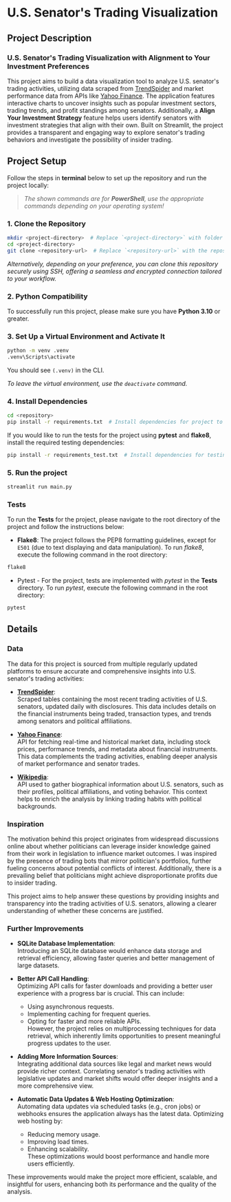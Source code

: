 # U.S. Senator's Trading Visualization

## Project Description

### U.S. Senator's Trading Visualization with Alignment to Your Investment Preferences

This project aims to build a data visualization tool to analyze U.S. senator's trading activities, utilizing data scraped from [TrendSpider](https://trendspider.com/markets/congress-trading) and market performance data from APIs like [Yahoo Finance](https://finance.yahoo.com). The application features interactive charts to uncover insights such as popular investment sectors, trading trends, and profit standings among senators. Additionally, a **Align Your Investment Strategy** feature helps users identify senators with investment strategies that align with their own. Built on Streamlit, the project provides a transparent and engaging way to explore senator's trading behaviors and investigate the possibility of insider trading.

## Project Setup

Follow the steps in **terminal** below to set up the repository and run the project locally:

> *The shown commands are for **PowerShell**, use the appropriate commands depending on your operating system!*

### 1. Clone the Repository

```sh
mkdir <project-directory>  # Replace `<project-directory>` with folder name of your choice
cd <project-directory>
git clone <repository-url>  # Replace `<repository-url>` with the repository URL from GitHub
```

*Alternatively, depending on your preference, you can clone this repository securely using SSH, offering a seamless and encrypted connection tailored to your workflow.*

### 2. Python Compatibility

To successfully run this project, please make sure you have **Python 3.10** or greater.

### 3. Set Up a Virtual Environment and Activate It

```sh
python -m venv .venv
.venv\Scripts\activate
```

You should see `(.venv)` in the CLI.

*To leave the virtual environment, use the `deactivate` command.*

### 4. Install Dependencies

```sh
cd <repository>
pip install -r requirements.txt  # Install dependencies for project to run
```

If you would like to run the tests for the project using **pytest** and **flake8**, install the required testing dependencies:

```sh
pip install -r requirements_test.txt  # Install dependencies for testing the project
```

### 5. Run the project

```sh
streamlit run main.py
```

### Tests

To run the **Tests** for the project, please navigate to the root directory of the project and follow the instructions below:

- **Flake8**: The project follows the PEP8 formatting guidelines, except for `E501` (due to text displaying and data manipulation). To run *flake8*, execute the following command in the root directory:

```sh
flake8
```

- Pytest - For the project, tests are implemented with *pytest* in the **Tests** directory. To run *pytest*, execute the following command in the root directory:

```sh
pytest
```

## Details

### Data

The data for this project is sourced from multiple regularly updated platforms to ensure accurate and comprehensive insights into U.S. senator's trading activities:

- **[TrendSpider](https://trendspider.com/markets/congress-trading)**:  
  Scraped tables containing the most recent trading activities of U.S. senators, updated daily with disclosures. This data includes details on the financial instruments being traded, transaction types, and trends among senators and political affiliations.
  
- **[Yahoo Finance](https://finance.yahoo.com/)**:  
  API for fetching real-time and historical market data, including stock prices, performance trends, and metadata about financial instruments. This data complements the trading activities, enabling deeper analysis of market performance and senator trades.

- **[Wikipedia](https://en.wikipedia.org/)**:  
  API used to gather biographical information about U.S. senators, such as their profiles, political affiliations, and voting behavior. This context helps to enrich the analysis by linking trading habits with political backgrounds.

### Inspiration

The motivation behind this project originates from widespread discussions online about whether politicians can leverage insider knowledge gained from their work in legislation to influence market outcomes. I was inspired by the presence of trading bots that mirror politician's portfolios, further fueling concerns about potential conflicts of interest. Additionally, there is a prevailing belief that politicians might achieve disproportionate profits due to insider trading.  

This project aims to help answer these questions by providing insights and transparency into the trading activities of U.S. senators, allowing a clearer understanding of whether these concerns are justified.

### Further Improvements

- **SQLite Database Implementation**:  
  Introducing an SQLite database would enhance data storage and retrieval efficiency, allowing faster queries and better management of large datasets.

- **Better API Call Handling**:  
  Optimizing API calls for faster downloads and providing a better user experience with a progress bar is crucial. This can include:
  - Using asynchronous requests.
  - Implementing caching for frequent queries.
  - Opting for faster and more reliable APIs.  
  However, the project relies on multiprocessing techniques for data retrieval, which inherently limits opportunities to present meaningful progress updates to the user.

- **Adding More Information Sources**:  
  Integrating additional data sources like legal and market news would provide richer context. Correlating senator's trading activities with legislative updates and market shifts would offer deeper insights and a more comprehensive view.

- **Automatic Data Updates & Web Hosting Optimization**:  
  Automating data updates via scheduled tasks (e.g., cron jobs) or webhooks ensures the application always has the latest data. Optimizing web hosting by:
  - Reducing memory usage.
  - Improving load times.
  - Enhancing scalability.  
  These optimizations would boost performance and handle more users efficiently.

These improvements would make the project more efficient, scalable, and insightful for users, enhancing both its performance and the quality of the analysis.
